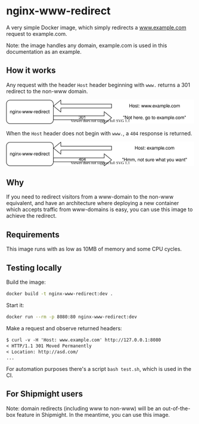 # nginx-www-redirect

A very simple Docker image, which simply redirects a www.example.com request to example.com.

Note: the image handles any domain, example.com is used in this documentation as an example.

## How it works

Any request with the header `Host` header beginning with `www.` returns a 301 redirect to the non-www domain.

![Diagram of redirecting to non-www domain](diagram-301.svg)

When the `Host` header does not begin with `www.`, a `404` response is returned.

![Diagram of responding to an already non-www domain](diagram-404.svg)

## Why

If you need to redirect visitors from a www-domain to the non-www equivalent, and have an architecture where deploying a new container which accepts traffic from www-domains is easy, you can use this image to achieve the redirect.

## Requirements

This image runs with as low as 10MB of memory and some CPU cycles.

## Testing locally

Build the image:

```bash
docker build -t nginx-www-redirect:dev .
```

Start it:

```bash
docker run --rm -p 8080:80 nginx-www-redirect:dev
```

Make a request and observe returned headers:

```shell
$ curl -v -H 'Host: www.example.com' http://127.0.0.1:8080
< HTTP/1.1 301 Moved Permanently
< Location: http://asd.com/
...
```

For automation purposes there's a script `bash test.sh`, which is used in the CI.

## For Shipmight users

Note: domain redirects (including www to non-www) will be an out-of-the-box feature in Shipmight. In the meantime, you can use this image.
